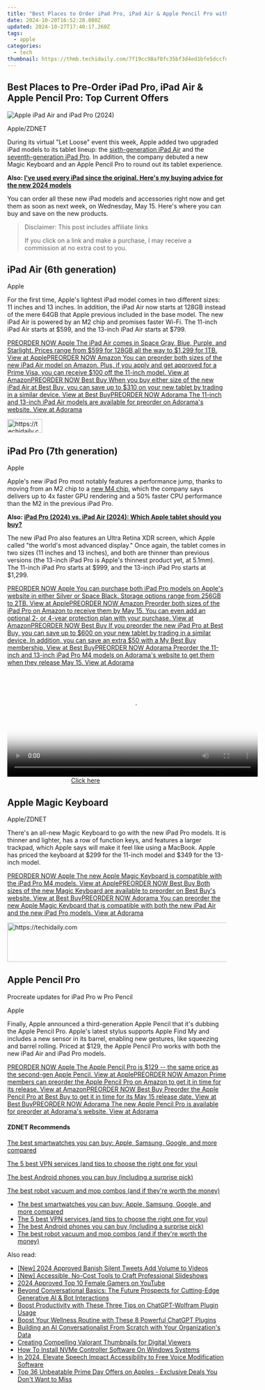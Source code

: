 ```yaml
---
title: "Best Places to Order iPad Pro, iPad Air & Apple Pencil Pro with Top Discounts Available: Find Out Where! (ZDNet Guide)"
date: 2024-10-20T16:52:28.080Z
updated: 2024-10-27T17:40:17.260Z
tags:
  - apple
categories:
  - tech
thumbnail: https://thmb.techidaily.com/7f19cc98af8fc35bf3d4ed1bfe5dccfd58f56435c65265ee5832038cf529fed6.jpeg
---
```


## Best Places to Pre-Order iPad Pro, iPad Air & Apple Pencil Pro: Top Current Offers

![Apple iPad Air and iPad Pro (2024)](https://www.zdnet.com/a/img/resize/db2c52215a353176fb5739b2201e8b8e6f438a50/2024/05/07/179c8636-f88e-40a1-9850-c35f285c245e/apple-ipad-air-and-pro-apple-pencil.jpg?auto=webp&width=1280)

Apple/ZDNET

During its virtual "Let Loose" event this week, Apple added two upgraded iPad models to its tablet lineup: the [sixth-generation iPad Air](https://apple.sjv.io/c/159047/435031/7613?&sharedid=zdnet&partnerpropertyid=1980086&u=https%3A%2F%2Fwww.apple.com%2Fshop%2Fbuy-ipad%2Fipad-air&subId1=zd-%5F%5FCOM%5FCLICK%5FID%5F%5F-dtp) and the [seventh-generation iPad Pro](https://apple.sjv.io/c/159047/435031/7613?&sharedid=zdnet&partnerpropertyid=1980086&u=https%3A%2F%2Fwww.apple.com%2Fshop%2Fbuy-ipad%2Fipad-pro%2F13-inch-display-256gb-space-black-wifi-standard-glass&subId1=zd-%5F%5FCOM%5FCLICK%5FID%5F%5F-dtp). In addition, the company debuted a new Magic Keyboard and an Apple Pencil Pro to round out its tablet experience.

**Also: [I've used every iPad since the original. Here's my buying advice for the new 2024 models](https://www.zdnet.com/article/ipad-pro-2024-oled-m4-buying-advice/)**

You can order all these new iPad models and accessories right now and get them as soon as next week, on Wednesday, May 15\. Here's where you can buy and save on the new products.

>  Disclaimer: This post includes affiliate links
>
>  If you click on a link and make a purchase, I may receive a commission at no extra cost to you.
>

## iPad Air (6th generation)

Apple

For the first time, Apple's lightest iPad model comes in two different sizes: 11 inches and 13 inches. In addition, the iPad Air now starts at 128GB instead of the mere 64GB that Apple previous included in the base model. The new iPad Air is powered by an M2 chip and promises faster Wi-Fi. The 11-inch iPad Air starts at $599, and the 13-inch iPad Air starts at $799.

[PREORDER NOW Apple The iPad Air comes in Space Gray, Blue, Purple, and Starlight. Prices range from $599 for 128GB all the way to $1,299 for 1TB. View at Apple](https://apple.sjv.io/c/159047/435031/7613?&sharedid=zdnet&partnerpropertyid=1980086&u=https%3A%2F%2Fwww.apple.com%2Fshop%2Fbuy-ipad%2Fipad-air&subId1=zd-%5F%5FCOM%5FCLICK%5FID%5F%5F-dtp)[PREORDER NOW Amazon You can preorder both sizes of the new iPad Air model on Amazon. Plus, if you apply and get approved for a Prime Visa, you can receive $100 off the 11-inch model. View at Amazon](https://buy.geni.us/Proxy.ashx?TSID=368250&GR%5FURL=https%3A%2F%2Fwww.amazon.com%2Fdp%2FB0D3J5VFYQ%2F%3Ftag%3Dzd-buy-button-20%26ascsubtag%3D%5F%5FCOM%5FCLICK%5FID%5F%5F%7C2075f026-23d9-4bad-b986-b61bf0d6acc6%7Cdtp&dtb=1)[PREORDER NOW Best Buy When you buy either size of the new iPad Air at Best Buy, you can save up to $310 on your new tablet by trading in a similar device. View at Best Buy](https://shop-links.co/link/?url=https%3A%2F%2Fwww.bestbuy.com%2Fsite%2Fapple-11-inch-ipad-air-latest-model-m2-chip-wi-fi-128gb-blue%2F6533554.p%3FskuId%3D6533554&publisher_slug=itechdaily19598&exclusive=1)[PREORDER NOW Adorama The 11-inch and 13-inch iPad Air models are available for preorder on Adorama's website. View at Adorama](https://adorama.rfvk.net/c/159047/51926/1036?&sharedid=zdnet&partnerpropertyid=1980086&u=https%3A%2F%2Fwww.adorama.com%2Facipa11.html&subId1=zd-%5F%5FCOM%5FCLICK%5FID%5F%5F-dtp)

<!-- affiliate ads begin -->
<a href="https://25home.pxf.io/c/5597632/2148634/16836" target="_top" id="2148634">
  <img src="//a.impactradius-go.com/display-ad/16836-2148634" border="0" alt="https://techidaily.com" width="80" height="31"/>
</a>
<img height="0" width="0" src="https://25home.pxf.io/i/5597632/2148634/16836" style="position:absolute;visibility:hidden;" border="0" />
<!-- affiliate ads end -->

## iPad Pro (7th generation)

Apple

Apple's new iPad Pro most notably features a performance jump, thanks to moving from an M2 chip to a [new M4 chip](https://www.zdnet.com/article/inside-ipad-pros-new-outrageously-powerful-m4-chip-designed-for-ai-workloads/), which the company says delivers up to 4x faster GPU rendering and a 50% faster CPU performance than the M2 in the previous iPad Pro. 

**Also: [iPad Pro (2024) vs. iPad Air (2024): Which Apple tablet should you buy?](https://www.zdnet.com/article/ipad-pro-2024-vs-ipad-air-2024/)**

The new iPad Pro also features an Ultra Retina XDR screen, which Apple called "the world's most advanced display." Once again, the tablet comes in two sizes (11 inches and 13 inches), and both are thinner than previous versions (the 13-inch iPad Pro is Apple's thinnest product yet, at 5.1mm). The 11-inch iPad Pro starts at $999, and the 13-inch iPad Pro starts at $1,299.

[PREORDER NOW Apple You can purchase both iPad Pro models on Apple's website in either Silver or Space Black. Storage options range from 256GB to 2TB. View at Apple](https://apple.sjv.io/c/159047/435031/7613?&sharedid=zdnet&partnerpropertyid=1980086&u=https%3A%2F%2Fwww.apple.com%2Fshop%2Fbuy-ipad%2Fipad-pro&subId1=zd-%5F%5FCOM%5FCLICK%5FID%5F%5F-dtp)[PREORDER NOW Amazon Preorder both sizes of the iPad Pro on Amazon to receive them by May 15\. You can even add an optional 2- or 4-year protection plan with your purchase. View at Amazon](https://buy.geni.us/Proxy.ashx?TSID=368250&GR%5FURL=https%3A%2F%2Fwww.amazon.com%2Fdp%2FB0D3J6L2ZC%2F%3Ftag%3Dzd-buy-button-20%26ascsubtag%3D%5F%5FCOM%5FCLICK%5FID%5F%5F%7C2075f026-23d9-4bad-b986-b61bf0d6acc6%7Cdtp&dtb=1)[PREORDER NOW Best Buy If you preorder the new iPad Pro at Best Buy, you can save up to $600 on your new tablet by trading in a similar device. In addition, you can save an extra $50 with a My Best Buy membership. View at Best Buy](https://shop-links.co/link/?url=https%3A%2F%2Fwww.bestbuy.com%2Fsite%2Fapple-11-inch-ipad-pro-latest-model-m4-chip-wi-fi-256gb-with-oled-space-black%2F5495362.p%3FskuId%3D5495362&publisher_slug=itechdaily19598&exclusive=1)[PREORDER NOW Adorama Preorder the 11-inch and 13-inch iPad Pro M4 models on Adorama's website to get them when they release May 15. View at Adorama](https://adorama.rfvk.net/c/159047/51926/1036?&sharedid=zdnet&partnerpropertyid=1980086&u=https%3A%2F%2Fwww.adorama.com%2Facipp11.html&subId1=zd-%5F%5FCOM%5FCLICK%5FID%5F%5F-dtp)

<!-- affiliate ads begin -->
<span id="1983549">
					<video width="576" height="240" style="cursor:pointer"
           poster="//a.impactradius-go.com/display-clicktoplayimage/1983549.png"
           onclick="if(!this.playClicked){this.play();this.setAttribute('controls',true);this.playClicked=true;}">
	   <source src="//a.impactradius-go.com/display-ad/22993-1983549">
	   <img src="//a.impactradius-go.com/display-clicktoplayimage/1983549.png" style="border: none; height: 100%; width: 100%; object-fit: contain">
	</video>
	<div style="width:360px;text-align:center"><a href="javascript:window.open(decodeURIComponent('https%3A%2F%2Fhomestyler.sjv.io%2Fc%2F5597632%2F1983549%2F22993'), '_blank');void(0);">Click here</a></div>
</span>
<img height="0" width="0" src="https://imp.pxf.io/i/5597632/1983549/22993" style="position:absolute;visibility:hidden;" border="0" />
<!-- affiliate ads end -->

## Apple Magic Keyboard

Apple/ZDNET

There's an all-new Magic Keyboard to go with the new iPad Pro models. It is thinner and lighter, has a row of function keys, and features a larger trackpad, which Apple says will make it feel like using a MacBook. Apple has priced the keyboard at $299 for the 11-inch model and $349 for the 13-inch model.

[PREORDER NOW Apple The new Apple Magic Keyboard is compatible with the iPad Pro M4 models. View at Apple](https://apple.sjv.io/c/159047/435031/7613?&sharedid=zdnet&partnerpropertyid=1980086&u=https%3A%2F%2Fwww.apple.com%2Fshop%2Fproduct%2FMWR43LL%2FA%2Fmagic-keyboard-for-ipad-pro-13%25E2%2580%2591inch-m4-us-english-white&subId1=zd-%5F%5FCOM%5FCLICK%5FID%5F%5F-dtp)[PREORDER NOW Best Buy Both sizes of the new Magic Keyboard are available to preorder on Best Buy's website. View at Best Buy](https://shop-links.co/link/?url=https%3A%2F%2Fwww.bestbuy.com%2Fsite%2Fapple-magic-keyboard-for-ipad-pro-13inch-m4-black%2F6535089.p%3FskuId%3D6535089&publisher_slug=itechdaily19598&exclusive=1)[PREORDER NOW Adorama You can preorder the new Apple Magic Keyboard that is compatible with both the new iPad Air and the new iPad Pro models. View at Adorama](https://adorama.rfvk.net/c/159047/51926/1036?&sharedid=zdnet&partnerpropertyid=1980086&u=https%3A%2F%2Fwww.adorama.com%2Facmkipp.html&subId1=zd-%5F%5FCOM%5FCLICK%5FID%5F%5F-dtp)

<!-- affiliate ads begin -->
<a href="https://imp.i357552.net/c/5597632/1030380/11832" target="_top" id="1030380">
  <img src="//a.impactradius-go.com/display-ad/11832-1030380" border="0" alt="https://techidaily.com" width="720" height="90"/>
</a>
<img height="0" width="0" src="https://imp.i357552.net/i/5597632/1030380/11832" style="position:absolute;visibility:hidden;" border="0" />
<!-- affiliate ads end -->

## Apple Pencil Pro

Procreate updates for iPad Pro w Pro Pencil 

Apple

Finally, Apple announced a third-generation Apple Pencil that it's dubbing the Apple Pencil Pro. Apple's latest stylus supports Apple Find My and includes a new sensor in its barrel, enabling new gestures, like squeezing and barrel rolling. Priced at $129, the Apple Pencil Pro works with both the new iPad Air and iPad Pro models.

[PREORDER NOW Apple The Apple Pencil Pro is $129 -- the same price as the second-gen Apple Pencil. View at Apple](https://apple.sjv.io/c/159047/435031/7613?&sharedid=zdnet&partnerpropertyid=1980086&u=https%3A%2F%2Fwww.apple.com%2Fshop%2Fproduct%2FMX2D3AM%2FA%2Fapple-pencil-pro&subId1=zd-%5F%5FCOM%5FCLICK%5FID%5F%5F-dtp)[PREORDER NOW Amazon Prime members can preorder the Apple Pencil Pro on Amazon to get it in time for its release. View at Amazon](https://buy.geni.us/Proxy.ashx?TSID=368250&GR%5FURL=https%3A%2F%2Fwww.amazon.com%2FApple-Pencil-Pro-Pixel-Perfect-Industry-Leading%2Fdp%2FB0D3J71RM7%3Ftag%3Dzd-buy-button-20%26ascsubtag%3D%5F%5FCOM%5FCLICK%5FID%5F%5F%7C2075f026-23d9-4bad-b986-b61bf0d6acc6%7Cdtp&dtb=1)[PREORDER NOW Best Buy Preorder the Apple Pencil Pro at Best Buy to get it in time for its May 15 release date. View at Best Buy](https://shop-links.co/link/?url=https%3A%2F%2Fwww.bestbuy.com%2Fsite%2Fapple-pencil-pro-white%2F6535042.p%3FskuId%3D6535042&publisher_slug=itechdaily19598&exclusive=1)[PREORDER NOW Adorama The new Apple Pencil Pro is available for preorder at Adorama's website. View at Adorama](https://adorama.rfvk.net/c/159047/51926/1036?&sharedid=zdnet&partnerpropertyid=1980086&u=https%3A%2F%2Fwww.adorama.com%2Facmx2d3ama.html&subId1=zd-%5F%5FCOM%5FCLICK%5FID%5F%5F-dtp)

#### **ZDNET** Recommends

[The best smartwatches you can buy: Apple, Samsung, Google, and more compared](https://www.zdnet.com/article/best-smartwatch/ "The best smartwatches you can buy: Apple, Samsung, Google, and more compared")

[The 5 best VPN services (and tips to choose the right one for you)](https://www.zdnet.com/article/best-vpn/ "The 5 best VPN services (and tips to choose the right one for you)")

[The best Android phones you can buy (including a surprise pick)](https://www.zdnet.com/article/best-android-phone/ "The best Android phones you can buy (including a surprise pick)")

[The best robot vacuum and mop combos (and if they're worth the money)](https://www.zdnet.com/article/best-robot-vacuum-mop/ "The best robot vacuum and mop combos (and if they're worth the money)")

* [The best smartwatches you can buy: Apple, Samsung, Google, and more compared](https://www.zdnet.com/article/best-smartwatch/ "The best smartwatches you can buy: Apple, Samsung, Google, and more compared")
* [The 5 best VPN services (and tips to choose the right one for you)](https://www.zdnet.com/article/best-vpn/ "The 5 best VPN services (and tips to choose the right one for you)")
* [The best Android phones you can buy (including a surprise pick)](https://www.zdnet.com/article/best-android-phone/ "The best Android phones you can buy (including a surprise pick)")
* [The best robot vacuum and mop combos (and if they're worth the money)](https://www.zdnet.com/article/best-robot-vacuum-mop/ "The best robot vacuum and mop combos (and if they're worth the money)")

<ins class="adsbygoogle"
     style="display:block"
     data-ad-format="autorelaxed"
     data-ad-client="ca-pub-7571918770474297"
     data-ad-slot="1223367746"></ins>

<ins class="adsbygoogle"
     style="display:block"
     data-ad-client="ca-pub-7571918770474297"
     data-ad-slot="8358498916"
     data-ad-format="auto"
     data-full-width-responsive="true"></ins>

<span class="atpl-alsoreadstyle">Also read:</span>
<div><ul>
<li><a href="https://twitter-videos.techidaily.com/new-2024-approved-banish-silent-tweets-add-volume-to-videos/"><u>[New] 2024 Approved Banish Silent Tweets Add Volume to Videos</u></a></li>
<li><a href="https://fox-links.techidaily.com/new-accessible-no-cost-tools-to-craft-professional-slideshows/"><u>[New] Accessible, No-Cost Tools to Craft Professional Slideshows</u></a></li>
<li><a href="https://youtube-data.techidaily.com/approved-top-10-female-gamers-on-youtube/"><u>2024 Approved Top 10 Female Gamers on YouTube</u></a></li>
<li><a href="https://tech-haven.techidaily.com/beyond-conversational-basics-the-future-prospects-for-cutting-edge-generative-ai-and-bot-interactions/"><u>Beyond Conversational Basics: The Future Prospects for Cutting-Edge Generative AI & Bot Interactions</u></a></li>
<li><a href="https://tech-haven.techidaily.com/boost-productivity-with-these-three-tips-on-chatgpt-wolfram-plugin-usage/"><u>Boost Productivity with These Three Tips on ChatGPT-Wolfram Plugin Usage</u></a></li>
<li><a href="https://tech-haven.techidaily.com/boost-your-wellness-routine-with-these-8-powerful-chatgpt-plugins/"><u>Boost Your Wellness Routine with These 8 Powerful ChatGPT Plugins</u></a></li>
<li><a href="https://tech-haven.techidaily.com/building-an-ai-conversationalist-from-scratch-with-your-organizations-data/"><u>Building an AI Conversationalist From Scratch with Your Organization's Data</u></a></li>
<li><a href="https://youtube-clips.techidaily.com/creating-compelling-valorant-thumbnails-for-digital-viewers/"><u>Creating Compelling Valorant Thumbnails for Digital Viewers</u></a></li>
<li><a href="https://driver-download.techidaily.com/how-to-install-nvme-controller-software-on-windows-systems/"><u>How To Install NVMe Controller Software On Windows Systems</u></a></li>
<li><a href="https://fox-access.techidaily.com/in-2024-elevate-speech-impact-accessibility-to-free-voice-modification-software/"><u>In 2024, Elevate Speech Impact Accessibility to Free Voice Modification Software</u></a></li>
<li><a href="https://tech-renaissance.techidaily.com/top-36-unbeatable-prime-day-offers-on-apples-exclusive-deals-you-dont-want-to-miss/"><u>Top 36 Unbeatable Prime Day Offers on Apples - Exclusive Deals You Don't Want to Miss</u></a></li>
</ul></div>

